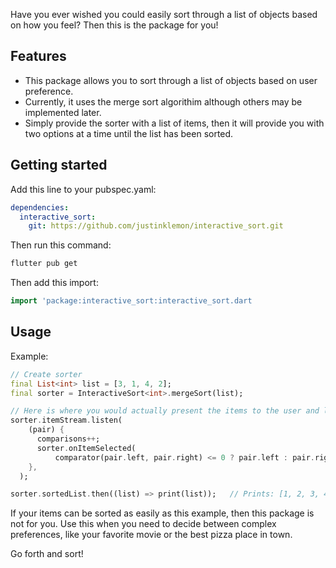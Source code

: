 Have you ever wished you could easily sort through a list of objects based on how you feel? Then this is the package for you!

## Features

- This package allows you to sort through a list of objects based on user preference.
- Currently, it uses the merge sort algorithim although others may be implemented later.
- Simply provide the sorter with a list of items, then it will provide you with two options at a time until the list has been sorted.

## Getting started

Add this line to your pubspec.yaml:

```yaml
dependencies:
  interactive_sort: 
    git: https://github.com/justinklemon/interactive_sort.git
```

Then run this command:

```bash
flutter pub get
```

Then add this import:

```dart
import 'package:interactive_sort:interactive_sort.dart
```

## Usage

Example:

```dart
// Create sorter
final List<int> list = [3, 1, 4, 2];
final sorter = InteractiveSort<int>.mergeSort(list);

// Here is where you would actually present the items to the user and let them pick.
sorter.itemStream.listen(
    (pair) {
      comparisons++;
      sorter.onItemSelected(
          comparator(pair.left, pair.right) <= 0 ? pair.left : pair.right);
    },
  );

sorter.sortedList.then((list) => print(list));   // Prints: [1, 2, 3, 4]
```

If your items can be sorted as easily as this example, then this package is not for you. Use this when you need to decide between complex preferences, like your favorite movie or the best pizza place in town.

Go forth and sort!

